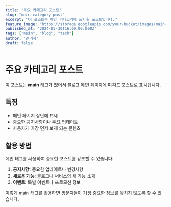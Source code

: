 ```yaml
---
title: "주요 카테고리 포스트"
slug: "main-category-post"
excerpt: "이 포스트는 메인 카테고리에 표시될 포스트입니다."
feature_image: "https://storage.googleapis.com/your-bucket/images/main-post.jpg"
published_at: "2024-01-30T16:00:00.000Z"
tags: ["main", "blog", "tech"]
author: "관리자"
draft: false
---
```


# 주요 카테고리 포스트

이 포스트는 **main** 태그가 있어서 블로그 메인 페이지에 피처드 포스트로 표시됩니다.

## 특징

- 메인 페이지 상단에 표시
- 중요한 공지사항이나 주요 업데이트
- 사용자가 가장 먼저 보게 되는 콘텐츠

## 활용 방법

메인 태그를 사용하여 중요한 포스트를 강조할 수 있습니다:

1. **공지사항**: 중요한 업데이트나 변경사항
2. **새로운 기능**: 블로그나 서비스의 새 기능 소개
3. **이벤트**: 특별 이벤트나 프로모션 정보

이렇게 main 태그를 활용하면 방문자들이 가장 중요한 정보를 놓치지 않도록 할 수 있습니다.
